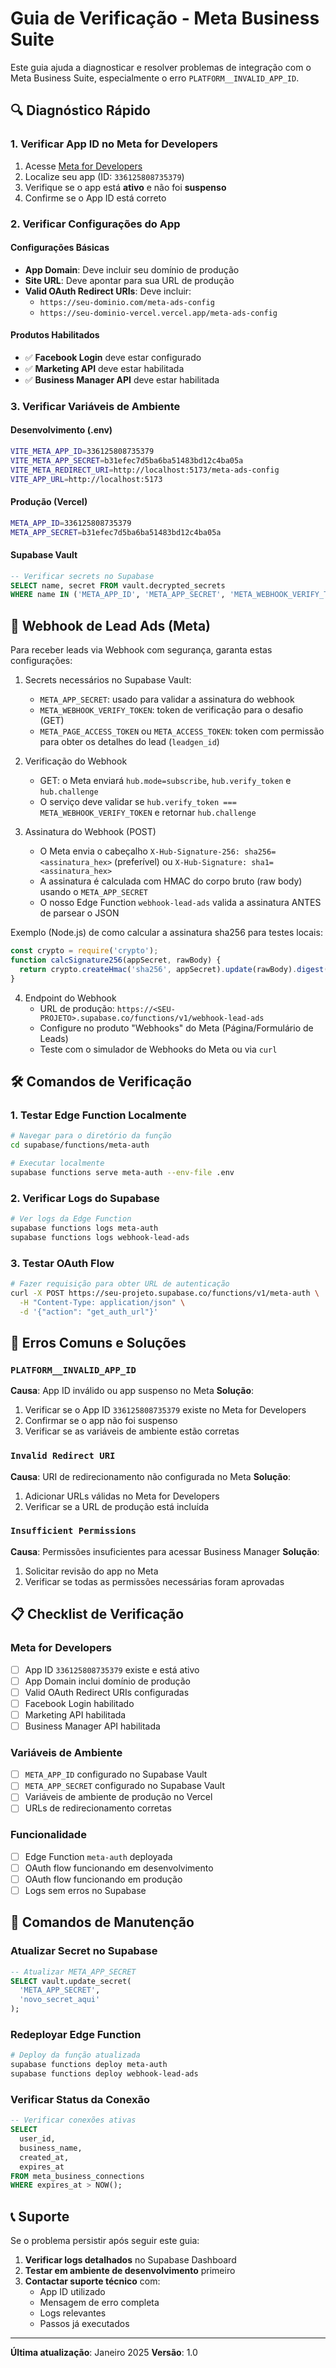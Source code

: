 # Guia de Verificação - Meta Business Suite

Este guia ajuda a diagnosticar e resolver problemas de integração com o Meta Business Suite, especialmente o erro `PLATFORM__INVALID_APP_ID`.

## 🔍 Diagnóstico Rápido

### 1. Verificar App ID no Meta for Developers

1. Acesse [Meta for Developers](https://developers.facebook.com/apps/)
2. Localize seu app (ID: `336125808735379`)
3. Verifique se o app está **ativo** e não foi **suspenso**
4. Confirme se o App ID está correto

### 2. Verificar Configurações do App

#### Configurações Básicas
- **App Domain**: Deve incluir seu domínio de produção
- **Site URL**: Deve apontar para sua URL de produção
- **Valid OAuth Redirect URIs**: Deve incluir:
  - `https://seu-dominio.com/meta-ads-config`
  - `https://seu-dominio-vercel.vercel.app/meta-ads-config`

#### Produtos Habilitados
- ✅ **Facebook Login** deve estar configurado
- ✅ **Marketing API** deve estar habilitada
- ✅ **Business Manager API** deve estar habilitada

### 3. Verificar Variáveis de Ambiente

#### Desenvolvimento (.env)
```bash
VITE_META_APP_ID=336125808735379
VITE_META_APP_SECRET=b31efec7d5ba6ba51483bd12c4ba05a
VITE_META_REDIRECT_URI=http://localhost:5173/meta-ads-config
VITE_APP_URL=http://localhost:5173
```

#### Produção (Vercel)
```bash
META_APP_ID=336125808735379
META_APP_SECRET=b31efec7d5ba6ba51483bd12c4ba05a
```

#### Supabase Vault
```sql
-- Verificar secrets no Supabase
SELECT name, secret FROM vault.decrypted_secrets 
WHERE name IN ('META_APP_ID', 'META_APP_SECRET', 'META_WEBHOOK_VERIFY_TOKEN', 'META_PAGE_ACCESS_TOKEN', 'META_ACCESS_TOKEN');
```

## 📣 Webhook de Lead Ads (Meta)

Para receber leads via Webhook com segurança, garanta estas configurações:

1. Secrets necessários no Supabase Vault:
   - `META_APP_SECRET`: usado para validar a assinatura do webhook
   - `META_WEBHOOK_VERIFY_TOKEN`: token de verificação para o desafio (GET)
   - `META_PAGE_ACCESS_TOKEN` ou `META_ACCESS_TOKEN`: token com permissão para obter os detalhes do lead (`leadgen_id`)

2. Verificação do Webhook
   - GET: o Meta enviará `hub.mode=subscribe`, `hub.verify_token` e `hub.challenge`
   - O serviço deve validar se `hub.verify_token === META_WEBHOOK_VERIFY_TOKEN` e retornar `hub.challenge`

3. Assinatura do Webhook (POST)
   - O Meta envia o cabeçalho `X-Hub-Signature-256: sha256=<assinatura_hex>` (preferível) ou `X-Hub-Signature: sha1=<assinatura_hex>`
   - A assinatura é calculada com HMAC do corpo bruto (raw body) usando o `META_APP_SECRET`
   - O nosso Edge Function `webhook-lead-ads` valida a assinatura ANTES de parsear o JSON

Exemplo (Node.js) de como calcular a assinatura sha256 para testes locais:
```js
const crypto = require('crypto');
function calcSignature256(appSecret, rawBody) {
  return crypto.createHmac('sha256', appSecret).update(rawBody).digest('hex');
}
```

4. Endpoint do Webhook
   - URL de produção: `https://<SEU-PROJETO>.supabase.co/functions/v1/webhook-lead-ads`
   - Configure no produto "Webhooks" do Meta (Página/Formulário de Leads)
   - Teste com o simulador de Webhooks do Meta ou via `curl`

## 🛠️ Comandos de Verificação

### 1. Testar Edge Function Localmente
```bash
# Navegar para o diretório da função
cd supabase/functions/meta-auth

# Executar localmente
supabase functions serve meta-auth --env-file .env
```

### 2. Verificar Logs do Supabase
```bash
# Ver logs da Edge Function
supabase functions logs meta-auth
supabase functions logs webhook-lead-ads
```

### 3. Testar OAuth Flow
```bash
# Fazer requisição para obter URL de autenticação
curl -X POST https://seu-projeto.supabase.co/functions/v1/meta-auth \
  -H "Content-Type: application/json" \
  -d '{"action": "get_auth_url"}'
```

## 🚨 Erros Comuns e Soluções

### `PLATFORM__INVALID_APP_ID`
**Causa**: App ID inválido ou app suspenso no Meta
**Solução**:
1. Verificar se o App ID `336125808735379` existe no Meta for Developers
2. Confirmar se o app não foi suspenso
3. Verificar se as variáveis de ambiente estão corretas

### `Invalid Redirect URI`
**Causa**: URI de redirecionamento não configurada no Meta
**Solução**:
1. Adicionar URLs válidas no Meta for Developers
2. Verificar se a URL de produção está incluída

### `Insufficient Permissions`
**Causa**: Permissões insuficientes para acessar Business Manager
**Solução**:
1. Solicitar revisão do app no Meta
2. Verificar se todas as permissões necessárias foram aprovadas

## 📋 Checklist de Verificação

### Meta for Developers
- [ ] App ID `336125808735379` existe e está ativo
- [ ] App Domain inclui domínio de produção
- [ ] Valid OAuth Redirect URIs configuradas
- [ ] Facebook Login habilitado
- [ ] Marketing API habilitada
- [ ] Business Manager API habilitada

### Variáveis de Ambiente
- [ ] `META_APP_ID` configurado no Supabase Vault
- [ ] `META_APP_SECRET` configurado no Supabase Vault
- [ ] Variáveis de ambiente de produção no Vercel
- [ ] URLs de redirecionamento corretas

### Funcionalidade
- [ ] Edge Function `meta-auth` deployada
- [ ] OAuth flow funcionando em desenvolvimento
- [ ] OAuth flow funcionando em produção
- [ ] Logs sem erros no Supabase

## 🔧 Comandos de Manutenção

### Atualizar Secret no Supabase
```sql
-- Atualizar META_APP_SECRET
SELECT vault.update_secret(
  'META_APP_SECRET',
  'novo_secret_aqui'
);
```

### Redeployar Edge Function
```bash
# Deploy da função atualizada
supabase functions deploy meta-auth
supabase functions deploy webhook-lead-ads
```

### Verificar Status da Conexão
```sql
-- Verificar conexões ativas
SELECT 
  user_id,
  business_name,
  created_at,
  expires_at
FROM meta_business_connections 
WHERE expires_at > NOW();
```

## 📞 Suporte

Se o problema persistir após seguir este guia:

1. **Verificar logs detalhados** no Supabase Dashboard
2. **Testar em ambiente de desenvolvimento** primeiro
3. **Contactar suporte técnico** com:
   - App ID utilizado
   - Mensagem de erro completa
   - Logs relevantes
   - Passos já executados

---

**Última atualização**: Janeiro 2025
**Versão**: 1.0